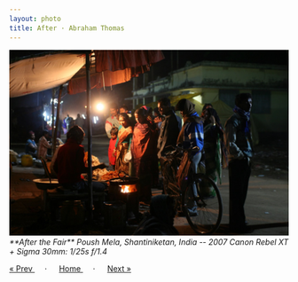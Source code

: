 ```yaml
---
layout: photo
title: After · Abraham Thomas
---
```


<img src="/assets/photos/After.jpg" width="540px" class="photo">

<i>
**After the Fair**  
Poush Mela, Shantiniketan, India -- 2007  
Canon Rebel XT + Sigma 30mm: 1/25s f/1.4
</i>

<a href="/travel/cobbles"> &laquo; Prev </a> &emsp; · &emsp; 
<a href="/travel"> Home </a> &emsp; · &emsp; 
<a href="/travel/buddha"> Next &raquo; </a>
